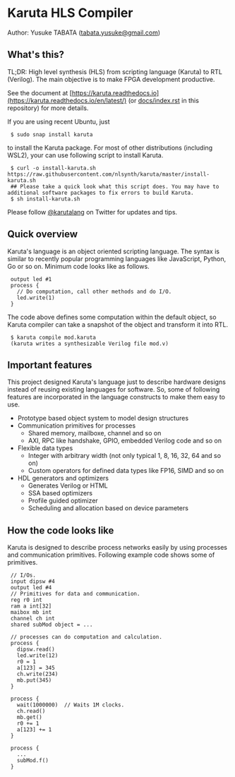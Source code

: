 # Karuta HLS Compiler
Author: Yusuke TABATA (tabata.yusuke@gmail.com)

## What's this?
TL;DR:
    High level synthesis (HLS) from scripting language (Karuta) to RTL (Verilog).
    The main objective is to make FPGA development productive.

See the document at [https://karuta.readthedocs.io](https://karuta.readthedocs.io/en/latest/) (or [docs/index.rst](docs/index.rst) in this repository) for more details.


If you are using recent Ubuntu, just

     $ sudo snap install karuta

to install the Karuta package. For most of other distributions (including WSL2), your can use following script to install Karuta.

     $ curl -o install-karuta.sh https://raw.githubusercontent.com/nlsynth/karuta/master/install-karuta.sh
     ## Please take a quick look what this script does. You may have to additional software packages to fix errors to build Karuta.
     $ sh install-karuta.sh

Please follow [@karutalang](https://twitter.com/karutalang) on Twitter for updates and tips.

## Quick overview

Karuta's language is an object oriented scripting language. The syntax is similar to recently popular programming languages like JavaScript, Python, Go or so on.
Minimum code looks like as follows.

     output led #1
     process {
       // Do computation, call other methods and do I/O.
       led.write(1)
     }

The code above defines some computation within the default object, so Karuta compiler can take a snapshot of the object and transform it into RTL.

     $ karuta compile mod.karuta
     (karuta writes a synthesizable Verilog file mod.v)
## Important features

This project designed Karuta's language just to describe hardware designs instead of reusing existing languages for software.
So, some of following features are incorporated in the language constructs to make them easy to use.

* Prototype based object system to model design structures
* Communication primitives for processes
    * Shared memory, mailboxe, channel and so on
    * AXI, RPC like handshake, GPIO, embedded Verilog code and so on
* Flexible data types
    * Integer with arbitrary width (not only typical 1, 8, 16, 32, 64 and so on)
    * Custom operators for defined data types like FP16, SIMD and so on
* HDL generators and optimizers
    * Generates Verilog or HTML
    * SSA based optimizers
    * Profile guided optimizer
    * Scheduling and allocation based on device parameters

## How the code looks like

Karuta is designed to describe process networks easily by using processes and communication primitives. Following example code shows some of primitives.

     // I/Os.
     input dipsw #4
     output led #4
     // Primitives for data and communication.
     reg r0 int
     ram a int[32]
     maibox mb int
     channel ch int
     shared subMod object = ...

     // processes can do computation and calculation.
     process {
       dipsw.read()
       led.write(12)
       r0 = 1
       a[123] = 345
       ch.write(234)
       mb.put(345)
     }

     process {
       wait(1000000)  // Waits 1M clocks.
       ch.read()
       mb.get()
       r0 += 1
       a[123] += 1
     }

     process {
       ...
       subMod.f()
     }
